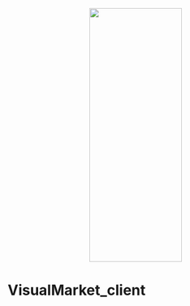 <p align="center"><img src="https://user-images.githubusercontent.com/55680343/103491995-43269000-4e6b-11eb-9dd2-c1f2af53386f.png" width = "60%" height="500"></p>


# VisualMarket_client


